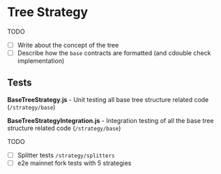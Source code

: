 # Tree Strategy

TODO

- [ ] Write about the concept of the tree
- [ ] Describe how the `base` contracts are formatted (and cdouble check implementation)

## Tests

**BaseTreeStrategy.js** - Unit testing all base tree structure related code (`/strategy/base`)

**BaseTreeStrategyIntegration.js** - Integration testing of all the base tree structure related code (`/strategy/base`)

TODO

- [ ] Splitter tests `/strategy/splitters`
- [ ] e2e mainnet fork tests with 5 strategies
